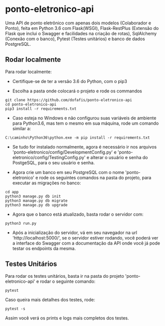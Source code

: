 # ponto-eletronico-api
Uma API de ponto eletrônico com apenas dois modelos (Colaborador e Ponto), feita em Python 3.6 com Flask(WSGI), Flask-RestPlus (Extensão do Flask que inclui o Swagger e facilidades na criação de rotas), SqlAlchemy (Conexão com o banco), Pytest (Testes unitários) e banco de dados PostgreSQL.

## Rodar localmente
Para rodar localmente:
- Certifique-se de ter a versão 3.6 do Python, com o pip3

- Escolha a pasta onde colocará o projeto e rode os commandos 

```
git clone https://github.com/dofafis/ponto-eletronico-api
cd ponto-eletronico-api
pip3 install -r requirements.txt
```

- Caso esteja no Windows e não configurou suas variáveis de ambiente para Python3.6, mas tem o mesmo em sua máquina, rode um comando similar a:

```
C:\caminho\Python36\python.exe -m pip install -r requirements.txt
```

- Se tudo for instalado normalmente, agora é necessário ir nos arquivos 'ponto-eletronico/config/DevelopmentConfig.py' e 'ponto-eletronico/config/TestingConfig.py' e alterar o usuário e senha do PostgeSQL, para o seu usuário e senha.

- Agora crie um banco em seu PostgreSQL com o nome 'ponto-eletronico' e rode os seguintes comandos na pasta do projeto, para executar as migrações no banco:

```
cd app
python3 manage.py db init
python3 manage.py db migrate
python3 manage.py db upgrade
```

- Agora que o banco está atualizado, basta rodar o servidor com:

```
python3 run.py
```

- Após a inicialização do servidor, vá em seu navegador na url 'http://localhost:5000/', se o servidor estiver rodando, você poderá ver a interface do Swagger com a documentação da API onde você já pode testar os endpoints da mesma.

## Testes Unitários

Para rodar os testes unitários, basta ir na pasta do projeto 'ponto-eletronico-api' e rodar o seguinte comando:

```
pytest
```

Caso queira mais detalhes dos testes, rode:

```
pytest -s
```

Assim você verá os prints e logs mais completos dos testes.